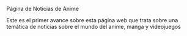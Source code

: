 Página de Noticias de Anime

Este es el primer avance sobre esta página web que trata sobre una temática de noticias sobre el mundo del anime, manga y videojuegos
